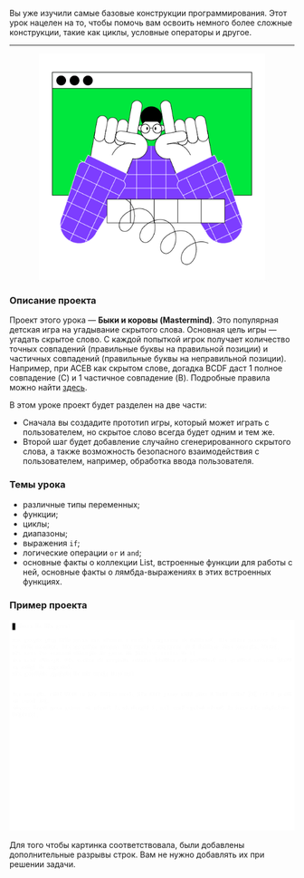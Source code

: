 Вы уже изучили самые базовые конструкции программирования. Этот урок нацелен на то, чтобы помочь вам освоить немного более сложные конструкции, такие как циклы, условные операторы и другое.

----

<p align="center">
    <img src="../../utils/src/main/resources/images/part1/warmup/game.png" alt="Быки и коровы" width="400"/>
</p>

### Описание проекта

Проект этого урока — **Быки и коровы (Mastermind)**. Это популярная детская игра на угадывание скрытого слова. Основная цель игры — угадать скрытое слово. С каждой попыткой игрок получает количество точных совпадений (правильные буквы на правильной позиции) и частичных совпадений (правильные буквы на неправильной позиции). Например, при ACEB как скрытом слове, догадка BCDF даст 1 полное совпадение (C) и 1 частичное совпадение (B). Подробные правила можно найти [здесь](https://en.wikipedia.org/wiki/Bulls_and_Cows).

В этом уроке проект будет разделен на две части:
- Сначала вы создадите прототип игры, который может играть с пользователем, но скрытое слово всегда будет одним и тем же.
- Второй шаг будет добавление случайно сгенерированного скрытого слова, а также возможность безопасного взаимодействия с пользователем, например, обработка ввода пользователя.

### Темы урока

- различные типы переменных;
- функции;
- циклы;
- диапазоны;
- выражения `if`;
- логические операции `or` и `and`;
- основные факты о коллекции List, встроенные функции для работы с ней, основные факты о лямбда-выражениях в этих встроенных функциях.

### Пример проекта

![Пример игры](../../utils/src/main/resources/images/part1/warmup/game.gif "Пример игры")

Для того чтобы картинка соответствовала, были добавлены дополнительные разрывы строк. Вам не нужно добавлять их при решении задачи.